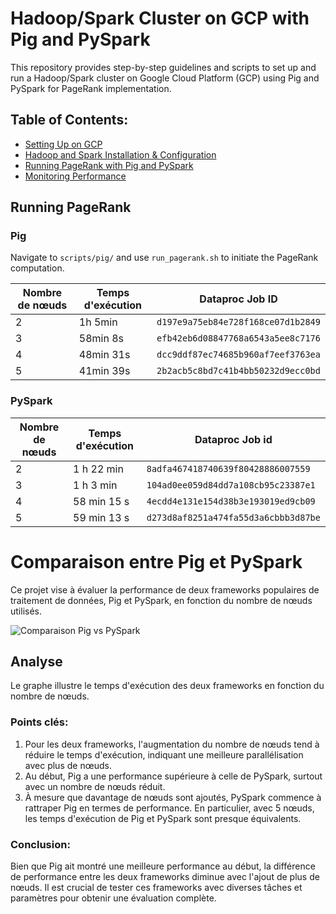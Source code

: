 # Hadoop/Spark Cluster on GCP with Pig and PySpark

This repository provides step-by-step guidelines and scripts to set up and run a Hadoop/Spark cluster on Google Cloud Platform (GCP) using Pig and PySpark for PageRank implementation.

## Table of Contents:
- [Setting Up on GCP](./setup/gcp_setup.md)
- [Hadoop and Spark Installation & Configuration](./setup/hadoop_spark_setup.md)
- [Running PageRank with Pig and PySpark](#running-pagerank)
- [Monitoring Performance](./monitoring/performance_monitoring.md)

## Running PageRank

### Pig

Navigate to `scripts/pig/` and use `run_pagerank.sh` to initiate the PageRank computation.


| Nombre de nœuds |Temps d'exécution| Dataproc Job ID             |
|-----------------|-----------------|-----------------------------|
| 2               | 1h 5min         | `d197e9a75eb84e728f168ce07d1b2849` |
| 3               | 58min 8s        | `efb42eb6d08847768a6543a5ee8c7176` |
| 4               | 48min 31s       | `dcc9ddf87ec74685b960af7eef3763ea` |
| 5               | 41min 39s       | `2b2acb5c8bd7c41b4bb50232d9ecc0bd` |



### PySpark


| Nombre de nœuds | Temps d'exécution | Dataproc Job id                         |
|-----------------|-------------------|-----------------------------------------|
| 2               | 1 h 22 min        | `8adfa467418740639f80428886007559`       |
| 3               | 1 h 3 min         | `104ad0ee059d84dd7a108cb95c23387e1`      |
| 4               | 58 min 15 s       | `4ecdd4e131e154d38b3e193019ed9cb09`      |
| 5               | 59 min 13 s       | `d273d8af8251a474fa55d3a6cbbb3d87be`     |


# Comparaison entre Pig et PySpark

Ce projet vise à évaluer la performance de deux frameworks populaires de traitement de données, Pig et PySpark, en fonction du nombre de nœuds utilisés.

![Comparaison Pig vs PySpark](C:\Users\asrir\OneDrive\Bureau\Pig-Spark\graph\trinket_plot.png)

## Analyse

Le graphe illustre le temps d'exécution des deux frameworks en fonction du nombre de nœuds.

### Points clés:

1. Pour les deux frameworks, l'augmentation du nombre de nœuds tend à réduire le temps d'exécution, indiquant une meilleure parallélisation avec plus de nœuds.
2. Au début, Pig a une performance supérieure à celle de PySpark, surtout avec un nombre de nœuds réduit.
3. À mesure que davantage de nœuds sont ajoutés, PySpark commence à rattraper Pig en termes de performance. En particulier, avec 5 nœuds, les temps d'exécution de Pig et PySpark sont presque équivalents.

### Conclusion:

Bien que Pig ait montré une meilleure performance au début, la différence de performance entre les deux frameworks diminue avec l'ajout de plus de nœuds. Il est crucial de tester ces frameworks avec diverses tâches et paramètres pour obtenir une évaluation complète.

